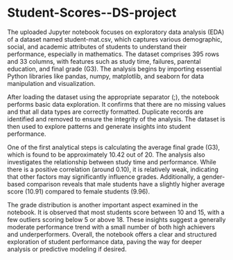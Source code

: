 # Student-Scores--DS-project
The uploaded Jupyter notebook focuses on exploratory data analysis (EDA) of a dataset named student-mat.csv, which captures various demographic, social, and academic attributes of students to understand their performance, especially in mathematics. The dataset comprises 395 rows and 33 columns, with features such as study time, failures, parental education, and final grade (G3). The analysis begins by importing essential Python libraries like pandas, numpy, matplotlib, and seaborn for data manipulation and visualization.

After loading the dataset using the appropriate separator (;), the notebook performs basic data exploration. It confirms that there are no missing values and that all data types are correctly formatted. Duplicate records are identified and removed to ensure the integrity of the analysis. The dataset is then used to explore patterns and generate insights into student performance.

One of the first analytical steps is calculating the average final grade (G3), which is found to be approximately 10.42 out of 20. The analysis also investigates the relationship between study time and performance. While there is a positive correlation (around 0.10), it is relatively weak, indicating that other factors may significantly influence grades. Additionally, a gender-based comparison reveals that male students have a slightly higher average score (10.91) compared to female students (9.96).

The grade distribution is another important aspect examined in the notebook. It is observed that most students score between 10 and 15, with a few outliers scoring below 5 or above 18. These insights suggest a generally moderate performance trend with a small number of both high achievers and underperformers. Overall, the notebook offers a clear and structured exploration of student performance data, paving the way for deeper analysis or predictive modeling if desired.
